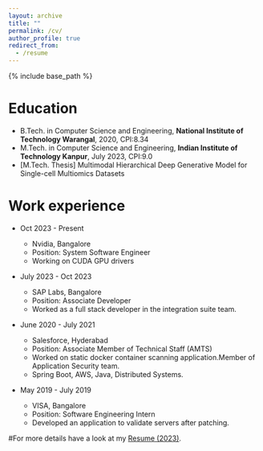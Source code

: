 ```yaml
---
layout: archive
title: ""
permalink: /cv/
author_profile: true
redirect_from:
  - /resume
---
```


{% include base_path %}

Education
======
* B.Tech. in Computer Science and Engineering, **National Institute of Technology Warangal**, 2020, CPI:8.34
* M.Tech. in Computer Science and Engineering, **Indian Institute of Technology Kanpur**, July 2023, CPI:9.0
 * [M.Tech. Thesis] Multimodal Hierarchical Deep Generative Model for Single-cell Multiomics Datasets

Work experience
======
* Oct 2023 - Present
  * Nvidia, Bangalore
  * Position: System Software Engineer
  * Working on CUDA GPU drivers

* July 2023 - Oct 2023
  * SAP Labs, Bangalore
  * Position: Associate Developer
  * Worked as a full stack developer in the integration suite team.

* June 2020 - July 2021
  * Salesforce, Hyderabad
  * Position: Associate Member of Technical Staff (AMTS)
  * Worked on static docker container scanning application.Member of Application Security team.
  * Spring Boot, AWS, Java, Distributed Systems.
  
* May 2019 - July 2019 
  * VISA, Bangalore
  * Position: Software Engineering Intern
  * Developed an application to validate servers after patching.
  
#For more details have a look at my [Resume (2023)](https://nanirudh.github.io/files/Anirudh_Nanduri_Resume.pdf).


